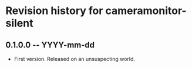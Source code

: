 # Revision history for cameramonitor-silent

## 0.1.0.0 -- YYYY-mm-dd

* First version. Released on an unsuspecting world.
